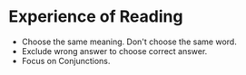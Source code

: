 # Experience of Reading

- Choose the same meaning. Don't choose the same word.
- Exclude wrong answer to choose correct answer.
- Focus on Conjunctions.